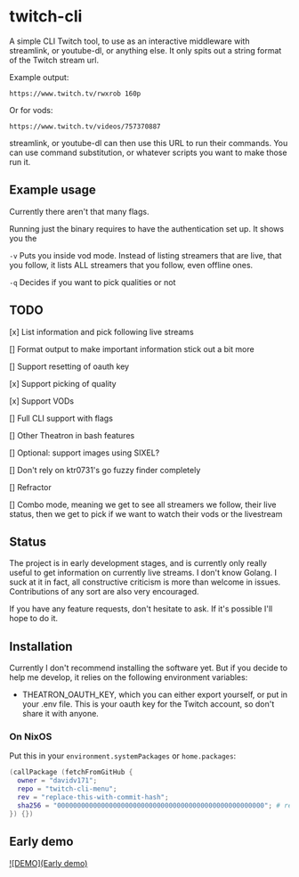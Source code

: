# twitch-cli

A simple CLI Twitch tool, to use as an interactive middleware with streamlink, or youtube-dl, or anything else. It only spits out a string format of the Twitch stream url.

Example output:

`https://www.twitch.tv/rwxrob 160p`

Or for vods:

`https://www.twitch.tv/videos/757370887`

streamlink, or youtube-dl can then use this URL to run their commands. You can use command substitution, or whatever scripts you want to make those run it.

## Example usage

Currently there aren't that many flags.

Running just the binary requires to have the authentication set up. It shows you the

`-v` Puts you inside vod mode. Instead of listing streamers that are live, that you follow, it lists ALL streamers that you follow, even offline ones.

`-q` Decides if you want to pick qualities or not

## TODO

 [x] List information and pick following live streams

 [] Format output to make important information stick out a bit more

 [] Support resetting of oauth key

 [x] Support picking of quality

 [x] Support VODs

 [] Full CLI support with flags

 [] Other Theatron in bash features

 [] Optional: support images using SIXEL?

 [] Don't rely on ktr0731's go fuzzy finder completely

 [] Refractor

 [] Combo mode, meaning we get to see all streamers we follow, their live status, then we get to pick if we want to watch their vods or the livestream

## Status

The project is in early development stages, and is currently only really useful to get information on currently live streams. I don't know Golang. I suck at it in fact, all constructive criticism is more than welcome in issues. Contributions of any sort are also very encouraged.

If you have any feature requests, don't hesitate to ask. If it's possible I'll hope to do it.

## Installation

Currently I don't recommend installing the software yet. But if you decide to help me develop, it relies on the following environment variables:

* THEATRON_OAUTH_KEY, which you can either export yourself, or put in your .env file. This is your oauth key for the Twitch account, so don't share it with anyone.

### On NixOS

Put this in your `environment.systemPackages` or `home.packages`:
```nix
(callPackage (fetchFromGitHub {
  owner = "davidv171";
  repo = "twitch-cli-menu";
  rev = "replace-this-with-commit-hash";
  sha256 = "0000000000000000000000000000000000000000000000000000"; # replace this with actual sha256 on fail
}) {})
```

## Early demo

[![DEMO](Early demo)](theatron-go-demo.webm)


